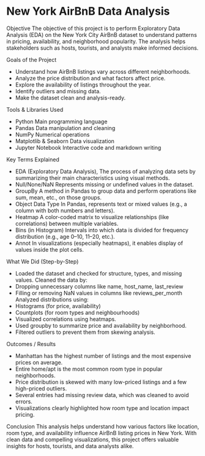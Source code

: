 # New York AirBnB Data Analysis

Objective
The objective of this project is to perform Exploratory Data Analysis (EDA) on the New York City AirBnB dataset to understand patterns in pricing, availability, and neighborhood popularity. The analysis helps stakeholders such as hosts, tourists, and analysts make informed decisions.

Goals of the Project
- Understand how AirBnB listings vary across different neighborhoods.
- Analyze the price distribution and what factors affect price.
- Explore the availability of listings throughout the year.
- Identify outliers and missing data.
- Make the dataset clean and analysis-ready.

Tools & Libraries Used
- Python	Main programming language
- Pandas	Data manipulation and cleaning
- NumPy	Numerical operations
- Matplotlib & Seaborn	Data visualization
- Jupyter Notebook	Interactive code and markdown writing

Key Terms Explained
- EDA (Exploratory Data Analysis), The process of analyzing data sets by summarizing their main characteristics using visual methods.
- Null/None/NaN	Represents missing or undefined values in the dataset.
- GroupBy	A method in Pandas to group data and perform operations like sum, mean, etc., on those groups.
- Object Data Type	In Pandas, represents text or mixed values (e.g., a column with both numbers and letters).
- Heatmap	A color-coded matrix to visualize relationships (like correlations) between multiple variables.
- Bins (in Histogram)	Intervals into which data is divided for frequency distribution (e.g., age 0–10, 11–20, etc.).
- Annot	In visualizations (especially heatmaps), it enables display of values inside the plot cells.

What We Did (Step-by-Step)
- Loaded the dataset and checked for structure, types, and missing values.
Cleaned the data by:
- Dropping unnecessary columns like name, host_name, last_review
- Filling or removing NaN values in columns like reviews_per_month
Analyzed distributions using:
- Histograms (for price, availability)
- Countplots (for room types and neighbourhoods)
- Visualized correlations using heatmaps.
- Used groupby to summarize price and availability by neighborhood.
- Filtered outliers to prevent them from skewing analysis.

Outcomes / Results
- Manhattan has the highest number of listings and the most expensive prices on average.
- Entire home/apt is the most common room type in popular neighborhoods.
- Price distribution is skewed with many low-priced listings and a few high-priced outliers.
- Several entries had missing review data, which was cleaned to avoid errors.
- Visualizations clearly highlighted how room type and location impact pricing.

Conclusion 
This analysis helps understand how various factors like location, room type, and availability influence AirBnB listing prices in New York. With clean data and compelling visualizations, this project offers valuable insights for hosts, tourists, and data analysts alike.
